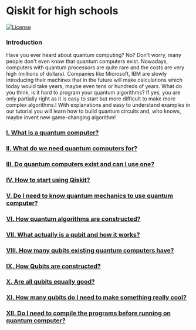 # Qiskit for high schools
[![License](https://img.shields.io/github/license/Qiskit/qiskit-tutorials.svg?style=popout-square)](https://opensource.org/licenses/Apache-2.0)

### Introduction
Have you ever heard about quantum computing? No? Don't worry, many people don't even know that quantum computers exist. Nowadays, computers with quantum processors are quite rare and the costs are very high (millions of dollars). Companies like Microsoft, IBM are slowly introducing their machines that in the future will make calculations which today would take years, maybe even tens or hundreds of years. What do you think, is it hard to program your quantum algorithms? If yes, you are only partially right as it is easy to start but more difficult to make more complex algorithms.! With explanations and easy to understand examples in our tutorial you will learn how to build quantum circuits and, who knows, maybe invent new game-changing algorithm!

### [I. What is a quantum computer?](https://github.com/tstopa/Qiskit_for_high_schools/blob/main/tutorial/What%20is%20a%20quantum%20computer.md)

### [II. What do we need quantum computers for?](https://github.com/tstopa/Qiskit_for_high_schools/blob/main/tutorial/What%20do%20we%20need%20quantum%20computers%20for.ipynb)

### [III. Do quantum computers exist and can I use one?](https://github.com/tstopa/Qiskit_for_high_schools/blob/main/tutorial/Do%20quantum%20computers%20exist%20and%20can%20I%20use%20one.md)

### [IV. How to start using Qiskit?](https://github.com/tstopa/Qiskit_for_high_schools/blob/main/tutorial/How%20to%20start%20using%20Qiskit.ipynb)

### [V. Do I need to know quantum mechanics to use quantum computer?](https://github.com/tstopa/Qiskit_for_high_schools/blob/main/tutorial/Do%20I%20need%20to%20know%20quantum%20mechanics%20to%20use%20quantum%20computer.ipynb)

### [VI. How quantum algorithms are constructed?](https://github.com/tstopa/Qiskit_for_high_schools/blob/main/tutorial/How%20quantum%20algorithms%20are%20constructed.ipynb)

### [VII. What actually is a qubit and how it works?](https://github.com/tstopa/Qiskit_for_high_schools/blob/main/tutorial/What%20actually%20is%20a%20qubit%20and%20how%20it%20works.ipynb)

### [VIII. How many qubits existing quantum computers have?](https://github.com/tstopa/Qiskit_for_high_schools/blob/main/tutorial/How%20many%20qubits%20existing%20quantum%20computers%20have.ipynb)

### [IX. How Qubits are constructed?](https://github.com/tstopa/Qiskit_for_high_schools/blob/main/tutorial/Transmon%20Qubits.ipynb)

### [X. Are all qubits equally good?](https://github.com/tstopa/Qiskit_for_high_schools/blob/main/tutorial/Are%20all%20qubits%20equally%20good.ipynb)

### [XI. How many qubits do I need to make something really cool?](https://github.com/tstopa/Qiskit_for_high_schools/blob/main/tutorial/How%20many%20qubits%20do%20I%20need%20to%20make%20something%20really%20cool.ipynb)

### [XII. Do I need to compile the programs before running on quantum computer?](https://github.com/tstopa/Qiskit_for_high_schools/blob/main/tutorial/Do%20I%20need%20to%20compile%20the%20programs%20before%20running%20on%20quantum%20computer.ipynb)
